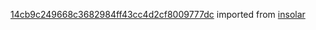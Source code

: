 [14cb9c249668c3682984ff43cc4d2cf8009777dc](https://github.com/insolar/insolar/commit/14cb9c249668c3682984ff43cc4d2cf8009777dc) imported from [insolar](https://github.com/insolar/insolar)
